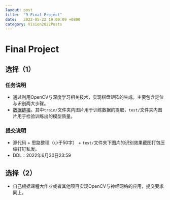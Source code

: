 ```yaml
---
layout: post
title:  "9-Final-Project"
date:   2022-05-22 19:09:09 +0800
category: Vision2022Posts
---
```




# Final Project

## 选择（1）

### 任务说明

- 通过利用OpenCV与深度学习相关技术，实现棋盘矩阵的生成。主要包含定位与识别两大步骤。
- [数据链接](https://github.com/LeBronLiHD/SFC_Soft_Machine_Vision/raw/main/9-final-project/vision2022_project_dataset.zip)。其中`train/`文件夹内图片用于训练数据的提取，`test/`文件夹内图片用于检验训练出的模型质量。

### 提交说明

- 源代码 + 思路整理（小于50字） + `test/`文件夹下图片的识别效果截图打包压缩钉钉私发。
- DDL：2022年6月30日23:59

## 选择（2）

- 自己根据课程大作业或者其他项目实现OpenCV与神经网络的应用，提交要求同上。
